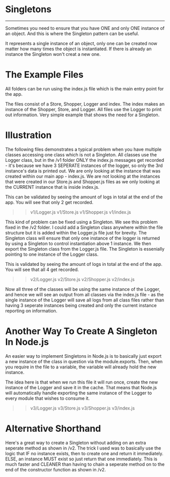 # Singletons
------------

Sometimes you need to ensure that you have ONE and only ONE instance of an object. And this is where the Singleton pattern can be useful.

It represents a single instance of an object, only one can be created now matter how many times the object is instantiated. If there is already an instance the Singleton won't creat a new one.

# The Example Files

All folders can be run using the index.js file which is the main entry point for the app.

The files consist of a Store, Shopper, Logger and index. The index makes an instance of the Shopper, Store, and Logger. All files use the Logger to print out information. Very simple example that shows the need for a Singleton.

# Illustration 

The following files demonstrates a typical problem when you have multiple classes accessing one class which is not a Singleton. All classes use the Logger class, but in the /v1 folder ONLY the index.js messages get recorded - it's because we have 3 SEPERATE instances of the logger, so only the 3rd instance's data is printed out. We are only looking at the instance
that was created within our main app - index.js. We are not looking at the instances that were created in our Store.js and Shopper.js files as we only looking at the CURRENT instance that is inside index.js.

This can be validated by seeing the amount of logs in total at the end of the app. You will see that only 2 get recorded.

>> v1/Logger.js
>> v1/Store.js
>> v1/Shopper.js
>> v1/index.js

This kind of problem can be fixed using a Singleton. We see this problem fixed in the /v2 folder. I could add a Singleton class anywhere within the file structure but it is added within the Logger.js file just for brevity. The Singleton class will ensure that only one instance of the logger is 
returned by using a Singleton to control instantiation above 1 instance. We then export the Singleton class from the Logger.js file. The Singleton is essenially pointing to one instance of the Logger class.

This is validated by seeing the amount of logs in total at the end of the app.
You will see that all 4 get recorded.

>> v2/Logger.js
>> v2/Store.js
>> v2/Shopper.js
>> v2/index.js

Now all three of the classes will be using the same instance of the Logger, and hence we will see an output from all classes via the index.js file - as the single instance of the Logger will save all logs from all class files rather than having 3 seperate instances being created and only the current instance reporting on information.

# Another Way To Create A Singleton In Node.js

An easier way to implement Singletons in Node.js is to basically just export a new instance of the class in question via the module.exports. Then, when you require in the file to a variable, the variable will already hold the new instance.

The idea here is that when we run this file it will run once, create the new
instance of the Logger and save it in the cache. That means that Node.js will
automatically handle exporting the same instance of the Logger to every module 
that wishes to consume it.

>> v3/Logger.js
>> v3/Store.js
>> v3/Shopper.js
>> v3/index.js


# Alternative Shorthand

Here's a great way to create a Singleton without adding on an extra seperate method as shown in /v2. The trick I used was to basically use the logic that IF no instance exists, then to create one and return it immediately. ELSE, an instance MUST exist so just return that one immediately. This is much faster and CLEANER than having to chain a seperate method on to the end of the constructor function as shown in /v2.